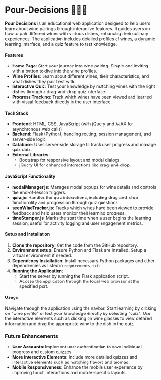 # Pour-Decisions 🍷👯‍♀️
**Pour Decisions** is an educational web application designed to help users learn about wine pairings through interactive features. It guides users on how to pair different wines with various dishes, enhancing their culinary experiences. The application includes detailed profiles of wines, a dynamic learning interface, and a quiz feature to test knowledge.

#### Features
- **Home Page**: Start your journey into wine pairing. Simple and inviting with a button to dive into the wine profiles.
- **Wine Profiles**: Learn about different wines, their characteristics, and what dishes they pair best with.
- **Interactive Quiz**: Test your knowledge by matching wines with the right dishes through a drag-and-drop quiz interface.
- **Progress Tracking**: Track which wines have been viewed and learned with visual feedback directly in the user interface.

#### Tech Stack
- **Frontend**: HTML, CSS, JavaScript (with jQuery and AJAX for asynchronous web calls)
- **Backend**: Flask (Python), handling routing, session management, and server-side logic
- **Database**: Uses server-side storage to track user progress and manage quiz data.
- **External Libraries**:
  - Bootstrap for responsive layout and modal dialogs.
  - jQuery UI for enhanced interactions like drag-and-drop.

#### JavaScript Functionality
- **modalManager.js**: Manages modal popups for wine details and controls the end-of-lesson triggers.
- **quiz.js**: Handles the quiz interactions, including drag-and-drop functionality and progression through quiz questions.
- **seenWineTracker.js**: Tracks which wines have been viewed to provide feedback and help users monitor their learning progress.
- **timeStamper.js**: Marks the start time when a user begins the learning session, useful for activity logging and user engagement metrics.

#### Setup and Installation
1. **Clone the repository**: Get the code from the GitHub repository.
2. **Environment setup**: Ensure Python and Flask are installed. Setup a virtual environment if needed.
3. **Dependency Installation**: Install necessary Python packages and other dependencies as listed in `requirements.txt`.
4. **Running the Application**:
   - Start the server by running the Flask application script.
   - Access the application through the local web browser at the specified port.

#### Usage
Navigate through the application using the navbar. Start learning by clicking on "wine profile" or test your knowledge directly by selecting "quiz". Use the interactive elements such as clicking on wine glasses to view detailed information and drag the appropriate wine to the dish in the quiz.

### Future Enhancements
- **User Accounts**: Implement user authentication to save individual progress and custom quizzes.
- **More Interactive Elements**: Include more detailed quizzes and interactive elements such as matching flavors and aromas.
- **Mobile Responsiveness**: Enhance the mobile user experience by improving touch interactions and mobile-specific layouts.
